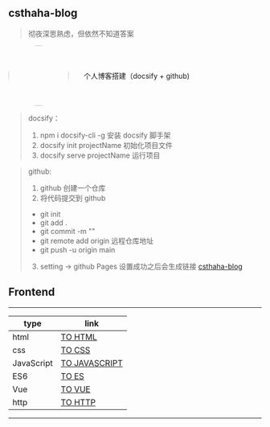 ## csthaha-blog
> 彻夜深思熟虑，但依然不知道答案
<div style="display: flex; align-items: center;"> 
    <img width="120" height="120" style="border-radius: 50%" src="https://img95.699pic.com/photo/50055/5642.jpg_wh300.jpg"></img> 
    <span style="margin-left: 30px">个人博客搭建（docsify + github)</span>
</div>

<!-- ![coding-dream](https://img95.699pic.com/photo/50055/5642.jpg_wh300.jpg) -->



> docsify：
> 1. npm i docsify-cli -g  安装 docsify 脚手架
> 2. docsify init projectName  初始化项目文件
> 3. docsify serve projectName  运行项目

> github:
> 1. github 创建一个仓库
> 2. 将代码提交到 github
>   - git init
>   - git add .
>   - git commit -m ""
>   - git remote add origin 远程仓库地址
>   - git push -u origin main
> 3. setting -> github Pages 设置成功之后会生成链接 [csthaha-blog](https://csthaha.github.io/csthaha-blog/#/)


## Frontend
---
| type        | link  |
| ----        | ----  |
| html        | [TO HTML](html.md) |
| css         | [TO CSS](css.md) |
| JavaScript  | [TO JAVASCRIPT](javascript.md) |
| ES6         | [TO ES](es.md) |
| Vue         | [TO VUE](vue.md) |
| http        | [TO HTTP](http.md) |

***
